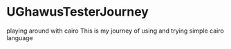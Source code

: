 # UGhawusTesterJourney
playing around with cairo
This is my journey of using and trying simple cairo language
